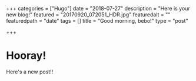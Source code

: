 +++
categories = ["Hugo"]
date = "2018-07-27"
description = "Here is your new blog!"
featured = "20170920_072051_HDR.jpg"
featuredalt = ""
featuredpath = "date"
tags = []
title = "Good morning, bebo!"
type = "post"

+++
# Hooray!

Here's a new post!!